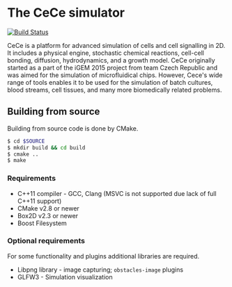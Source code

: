
# The CeCe simulator

[![Build Status](https://travis-ci.org/GeorgievLab/CeCe.svg?branch=master)](https://travis-ci.org/GeorgievLab/CeCe)

CeCe is a platform for advanced simulation of cells and cell signalling in 2D. It includes a physical engine, stochastic chemical reactions, cell-cell bonding, diffusion, hydrodynamics, and a growth model. CeCe originally started as a part of the iGEM 2015 project from team Czech Republic and was aimed for the simulation of microfluidical chips. However, Cece's wide range of tools enables it to be used for the simulation of batch cultures, blood streams, cell tissues, and many more biomedically related problems.

## Building from source

Building from source code is done by CMake.

```bash
$ cd $SOURCE
$ mkdir build && cd build
$ cmake ..
$ make
```

### Requirements

* C++11 compiler - GCC, Clang (MSVC is not supported due lack of full C++11 support)
* CMake v2.8 or newer
* Box2D v2.3 or newer
* Boost Filesystem

### Optional requirements

For some functionality and plugins additional libraries are required.

* Libpng library - image capturing; `obstacles-image` plugins
* GLFW3 - Simulation visualization
